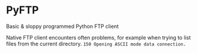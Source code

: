 # PyFTP
Basic &amp; sloppy programmed Python FTP client

Native FTP client encounters often problems, for example when trying to list files from the current directory.
`150 Opening ASCII mode data connection.`
